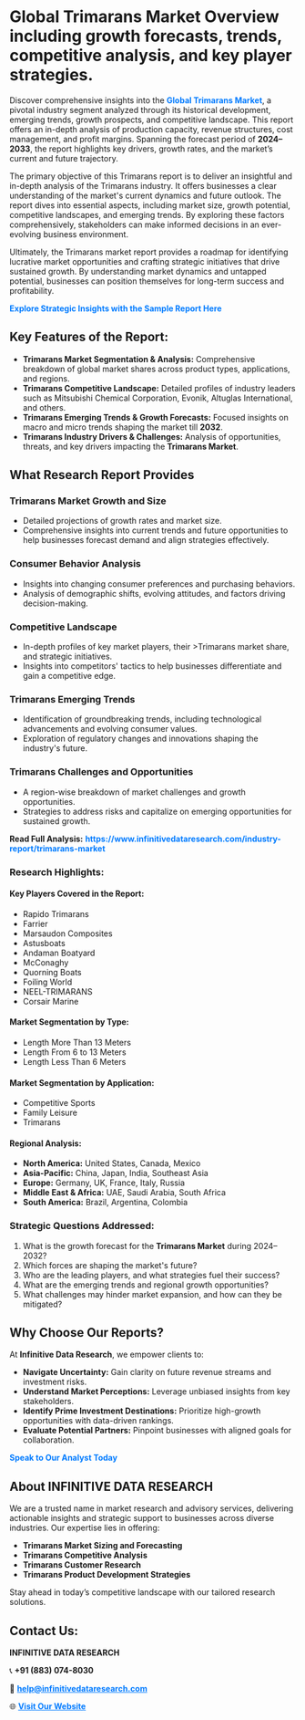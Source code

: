 <h1>Global Trimarans Market Overview including growth forecasts, trends, competitive analysis, and key player strategies.</h1>
<p>
Discover comprehensive insights into the 
<a href="https://www.infinitivedataresearch.com/industry-report/trimarans-market" rel="dofollow" style="color: #007BFF; text-decoration: none;"><strong>Global Trimarans Market</strong></a>, a pivotal industry segment analyzed through its historical development, emerging trends, growth prospects, and competitive landscape. This report offers an in-depth analysis of production capacity, revenue structures, cost management, and profit margins. Spanning the forecast period of <strong>2024–2033</strong>, the report highlights key drivers, growth rates, and the market’s current and future trajectory.
</p>
<p>
The primary objective of this Trimarans report is to deliver an insightful and in-depth analysis of the Trimarans industry. It offers businesses a clear understanding of the market's current dynamics and future outlook. The report dives into essential aspects, including market size, growth potential, competitive landscapes, and emerging trends. By exploring these factors comprehensively, stakeholders can make informed decisions in an ever-evolving business environment.
</p>
<p>
Ultimately, the Trimarans market report provides a roadmap for identifying lucrative market opportunities and crafting strategic initiatives that drive sustained growth. By understanding market dynamics and untapped potential, businesses can position themselves for long-term success and profitability.
</p>
<p>
<a href="https://www.infinitivedataresearch.com/request-sample/reportId=102353" style="color: #007BFF; text-decoration: none;"><strong>Explore Strategic Insights with the Sample Report Here</strong></a>
</p>

<h2>Key Features of the Report:</h2>
<ul>
<li><strong>Trimarans Market Segmentation & Analysis:</strong> Comprehensive breakdown of global market shares across product types, applications, and regions.</li>
<li><strong>Trimarans Competitive Landscape:</strong> Detailed profiles of industry leaders such as Mitsubishi Chemical Corporation, Evonik, Altuglas International, and others.</li>
<li><strong>Trimarans Emerging Trends & Growth Forecasts:</strong> Focused insights on macro and micro trends shaping the market till <strong>2032</strong>.</li>
<li><strong>Trimarans Industry Drivers & Challenges:</strong> Analysis of opportunities, threats, and key drivers impacting the <strong>Trimarans Market</strong>.</li>
</ul>

<h2>What Research Report Provides</h2>
<h3>Trimarans Market Growth and Size</h3>
<ul>
<li>Detailed projections of growth rates and market size.</li>
<li>Comprehensive insights into current trends and future opportunities to help businesses forecast demand and align strategies effectively.</li>
</ul>

<h3>Consumer Behavior Analysis</h3>
<ul>
<li>Insights into changing consumer preferences and purchasing behaviors.</li>
<li>Analysis of demographic shifts, evolving attitudes, and factors driving decision-making.</li>
</ul>

<h3>Competitive Landscape</h3>
<ul>
<li>In-depth profiles of key market players, their >Trimarans market share, and strategic initiatives.</li>
<li>Insights into competitors' tactics to help businesses differentiate and gain a competitive edge.</li>
</ul>

<h3>Trimarans Emerging Trends</h3>
<ul>
<li>Identification of groundbreaking trends, including technological advancements and evolving consumer values.</li>
<li>Exploration of regulatory changes and innovations shaping the industry's future.</li>
</ul>

<h3>Trimarans Challenges and Opportunities</h3>
<ul>
<li>A region-wise breakdown of market challenges and growth opportunities.</li>
<li>Strategies to address risks and capitalize on emerging opportunities for sustained growth.</li>
</ul>
<p><strong>Read Full Analysis:</strong> <a href="https://www.infinitivedataresearch.com/industry-report/trimarans-market" rel="dofollow" style="color: #007BFF; text-decoration: none;"><strong>https://www.infinitivedataresearch.com/industry-report/trimarans-market</strong></a></p>
<h3>Research Highlights:</h3>
<h4>Key Players Covered in the Report:</h4>
<ul><li>Rapido Trimarans</li><li>Farrier</li><li>Marsaudon Composites</li><li>Astusboats</li><li>Andaman Boatyard</li><li>McConaghy</li><li>Quorning Boats</li><li>Foiling World</li><li>NEEL-TRIMARANS</li><li>Corsair Marine</li></ul>
<h4>Market Segmentation by Type:</h4>
<ul><li>Length More Than 13 Meters</li><li>Length From 6 to 13 Meters</li><li>Length Less Than 6 Meters</li></ul>
<h4>Market Segmentation by Application:</h4>
<ul><li>Competitive Sports</li><li>Family Leisure</li><li>Trimarans</li></ul>

<h4>Regional Analysis:</h4>
<ul>
<li><strong>North America:</strong> United States, Canada, Mexico</li>
<li><strong>Asia-Pacific:</strong> China, Japan, India, Southeast Asia</li>
<li><strong>Europe:</strong> Germany, UK, France, Italy, Russia</li>
<li><strong>Middle East & Africa:</strong> UAE, Saudi Arabia, South Africa</li>
<li><strong>South America:</strong> Brazil, Argentina, Colombia</li>
</ul>

<h3>Strategic Questions Addressed:</h3>
<ol>
<li>What is the growth forecast for the <strong>Trimarans Market</strong> during 2024–2032?</li>
<li>Which forces are shaping the market's future?</li>
<li>Who are the leading players, and what strategies fuel their success?</li>
<li>What are the emerging trends and regional growth opportunities?</li>
<li>What challenges may hinder market expansion, and how can they be mitigated?</li>
</ol>

<h2>Why Choose Our Reports?</h2>
<p>At <strong>Infinitive Data Research</strong>, we empower clients to:</p>
<ul>
<li><strong>Navigate Uncertainty:</strong> Gain clarity on future revenue streams and investment risks.</li>
<li><strong>Understand Market Perceptions:</strong> Leverage unbiased insights from key stakeholders.</li>
<li><strong>Identify Prime Investment Destinations:</strong> Prioritize high-growth opportunities with data-driven rankings.</li>
<li><strong>Evaluate Potential Partners:</strong> Pinpoint businesses with aligned goals for collaboration.</li>
</ul>
<p><a href="https://www.infinitivedataresearch.com/industry-report/trimarans-market" rel="dofollow" style="color: #007BFF; text-decoration: none;"><strong>Speak to Our Analyst Today</strong></a></p>

<h2>About INFINITIVE DATA RESEARCH</h2>
<p>We are a trusted name in market research and advisory services, delivering actionable insights and strategic support to businesses across diverse industries. Our expertise lies in offering:</p>
<ul>
<li><strong>Trimarans Market Sizing and Forecasting</strong></li>
<li><strong>Trimarans Competitive Analysis</strong></li>
<li><strong>Trimarans Customer Research</strong></li>
<li><strong>Trimarans Product Development Strategies</strong></li>
</ul>
<p>Stay ahead in today’s competitive landscape with our tailored research solutions.</p>

<h2>Contact Us:</h2>
<p><strong>INFINITIVE DATA RESEARCH</strong></p>
<p>📞 <strong>+91 (883) 074-8030</strong></p>
<p>📧 <strong><a href="mailto:help@infinitivedataresearch.com" style="color: #007BFF;">help@infinitivedataresearch.com</a></strong></p>
<p>🌐 <strong><a href="https://www.infinitivedataresearch.com" rel="dofollow" style="color: #007BFF;">Visit Our Website</a></strong></p>